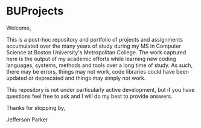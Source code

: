 # BUProjects

Welcome,

This is a post-hoc repository and portfolio of projects and assignments accumulated over the many years of study during my MS in Computer Science at Boston University's Metropolitan College.  The work captured here is the output of my academic efforts while learning new coding languages, systems, methods and tools over a long time of study.  As such, there may be errors, things may not work, code libraries could have been updated or deprecated and things may simply not work.

This repository is not under particularly active development, but if you have questions feel free to ask and I will do my best to provide answers.


Thanks for stopping by,

Jefferson Parker
